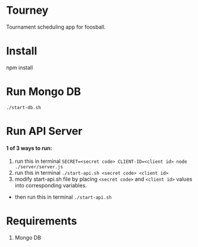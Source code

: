 # Tourney
Tournament scheduling app for foosball.

# Install
npm install

# Run Mongo DB
`./start-db.sh`

# Run API Server
#### 1 of 3 ways to run:

1. run this in terminal `SECRET=<secret code> CLIENT-ID=<client id> node ./server/server.js`
2. run this in terminal `./start-api.sh <secret code> <client id>`
3. modify start-api.sh file by placing `<secret code>` and `<client id>` values into corresponding variables.
  * then run this in terminal `./start-api.sh`

# Requirements
1. Mongo DB
